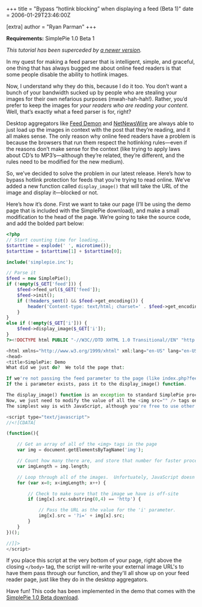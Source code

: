 +++
title = "Bypass “hotlink blocking” when displaying a feed (Beta 1)"
date = 2006-01-29T23:46:00Z

[extra]
author = "Ryan Parman"
+++

**Requirements:** SimplePie 1.0 Beta 1

<div class="chunk noborder">

_This tutorial has been superceded by [a newer version](/blog/2006/06/03/bypass-hotlink-blocking-when-displaying-a-feed-beta-2/)._

In my quest for making a feed parser that is intelligent, simple, and graceful, one thing that has always bugged me about online feed readers is that some people disable the ability to hotlink images.

Now, I understand why they do this, because I do it too. You don’t want a bunch of your bandwidth sucked up by people who are stealing your images for their own nefarious purposes (mwah-hah-hah!). Rather, you’d prefer to keep the images for _your readers who are reading your content_. Well, that’s exactly what a feed parser is for, right?

Desktop aggregators like [Feed Demon](http://www.feeddemon.com) and [NetNewsWire](http://ranchero.com/netnewswire/) are always able to just load up the images in context with the post that they’re reading, and it all makes sense. The only reason why online feed readers have a problem is because the browsers that run them respect the hotlinking rules—even if the reasons don’t make sense for the context (like trying to apply laws about CD’s to MP3’s—although they’re related, they’re different, and the rules need to be modified for the new medium).

So, we’ve decided to solve the problem in our latest release. Here’s how to bypass hotlink protection for feeds that you’re trying to read online. We’ve added a new function called `display_image()` that will take the URL of the image and display it—blocked or not.

Here’s how it’s done. First we want to take our page (I’ll be using the demo page that is included with the SimplePie download), and make a small modification to the head of the page. We’re going to take the source code, and add the bolded part below:

```php
<?php
// Start counting time for loading...
$starttime = explode(' ', microtime());
$starttime = $starttime[1] + $starttime[0];

include('simplepie.inc');

// Parse it
$feed = new SimplePie();
if (!empty($_GET['feed'])) {
    $feed->feed_url($_GET['feed']);
    $feed->init();
    if (!headers_sent() && $feed->get_encoding()) {
        header('Content-type: text/html; charset=' . $feed->get_encoding());
    }
}
else if (!empty($_GET['i'])) {
    $feed->display_image($_GET['i']);
}
?><!DOCTYPE html PUBLIC "-//W3C//DTD XHTML 1.0 Transitional//EN" "http://www.w3.org/TR/xhtml1/DTD/xhtml1-transitional.dtd">

<html xmlns="http://www.w3.org/1999/xhtml" xml:lang="en-US" lang="en-US">
<head>
<title>SimplePie: Demo
What did we just do?  We told the page that:

If we're not passing the feed parameter to the page (like index.php?feed=url_goes_here), then check for the i parameter.  (I chose i because it's short for "image".  You can choose anything you want.)
If the i parameter exists, pass it to the display_image() function.

The display_image() function is an exception to standard SimplePie processing in that it doesn't return any value.  It automatically echo's the image content to the page.  So, if load up our page like index.php?i=url_of_image, we should see the image— and only the image—on the page.
Now, we just need to modify the value of all the <img src="" /> tags on the page, so that they all get passed through our new script.  Specifically, we're looking for all off-site images, not our own local ones, so let's make sure to target those.
The simplest way is with JavaScript, although you're free to use other languages if you prefer.  I wrote something that looks like this (I assumed an XHTML page, and I'm using an anonymous function):

<script type="text/javascript">
//<![CDATA[

(function(){

    // Get an array of all of the <img> tags in the page
    var img = document.getElementsByTagName('img');

    // Count how many there are, and store that number for faster processing
    var imgLength = img.length;

    // Loop through all of the images.  Unfortuately, JavaScript doesn't have a foreach() function.
    for (var x=0; x<imgLength; x++) {

        // Check to make sure that the image we have is off-site
        if (img[x].src.substring(0,4) == 'http') {

            // Pass the URL as the value for the 'i' parameter.
            img[x].src = '?i=' + img[x].src;
        }
    }
})();

//]]>
</script>
```

If you place this script at the very bottom of your page, right above the closing `</body>` tag, the script will re-write your external image URL's to have them pass through our function, and they'll all show up on your feed reader page, just like they do in the desktop aggregators.

Have fun! This code has been implemented in the demo that comes with the [SimplePie 1.0 Beta download](/downloads/).

</div>
